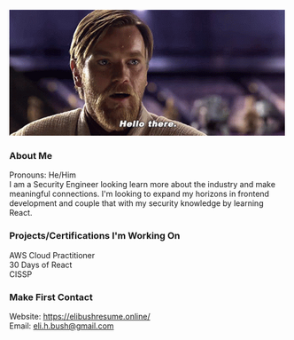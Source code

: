 ![Hello there gif](star-wars-obi-wan-kenobi.gif)

### About Me
Pronouns: He/Him </br>
I am a Security Engineer looking learn more about the industry and make meaningful connections.
I'm looking to expand my horizons in frontend development and couple that with my security knowledge by learning React.


### Projects/Certifications I'm Working On
AWS Cloud Practitioner</br>
30 Days of React</br>
CISSP</br>

### Make First Contact

Website: https://elibushresume.online/ </br>
Email: eli.h.bush@gmail.com

<!--
**Bush2775/Bush2775** is a ✨ _special_ ✨ repository because its `README.md` (this file) appears on your GitHub profile.

Here are some ideas to get you started:

- 🔭 I’m currently working on ...
- 🌱 I’m currently learning ...
- 👯 I’m looking to collaborate on ...
- 🤔 I’m looking for help with ...
- 💬 Ask me about ...
- 📫 How to reach me: ...
- 😄 Pronouns: ...
- ⚡ Fun fact: ...
-->
